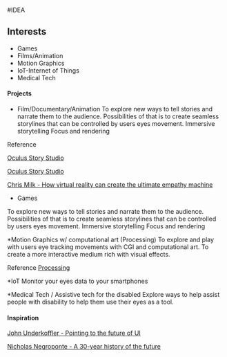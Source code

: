 #IDEA

## Interests
* Games
* Films/Animation
* Motion Graphics
* IoT-Internet of Things
* Medical Tech

#### Projects
* Film/Documentary/Animation
To explore new ways to tell stories and narrate them to the audience. 
Possibilities of that is to create seamless storylines that can be controlled by users eyes movement.
Immersive storytelling
Focus and rendering

Reference

[Oculus Story Studio](https://storystudio.oculus.com/en-us/)

[Oculus Story Studio](https://vimeo.com/117849907)

[Chris Milk - How virtual reality can create the ultimate empathy machine](https://www.ted.com/talks/chris_milk_how_virtual_reality_can_create_the_ultimate_empathy_machine)

* Games

To explore new ways to tell stories and narrate them to the audience. 
Possibilities of that is to create seamless storylines that can be controlled by users eyes movement.
Immersive storytelling
Focus and rendering

*Motion Graphics w/ computational art (Processing)
To explore and play with users eye tracking movements with CGI and computational art.
To create a more interactive medium rich with visual effects.

Reference
[Processing](https://processing.org)

*IoT
Monitor your eyes data to your smartphones

*Medical Tech / Assistive tech for the disabled
Explore ways to help assist people with disability to help them use their eyes as a tool.

#### Inspiration
[John Underkoffler - Pointing to the future of UI](https://www.ted.com/talks/john_underkoffler_drive_3d_data_with_a_gesture)

[Nicholas Negroponte - A 30-year history of the future](https://www.ted.com/talks/nicholas_negroponte_a_30_year_history_of_the_future)

